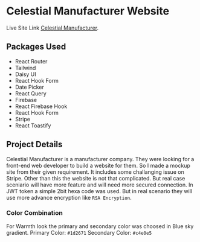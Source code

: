 # Celestial Manufacturer Website

Live Site Link [Celestial Manufacturer](https://celestial-manufacturer.web.app/).

## Packages Used

- React Router
- Tailwind
- Daisy UI
- React Hook Form
- Date Picker
- React Query
- Firebase
- React Firebase Hook
- React Hook Form
- Stripe
- React Toastify

## Project Details

Celestial Manufacturer is a manufacturer company. They were looking for a front-end web developer to build a website for them.
So I made a mockup site from their given requirement. It includes some challanging issue on Stripe. Other than this the website is not that complicated. But real case sceniario will have more feature and will need more secured connection. In JWT token a simple 2bit hexa code was used. But in real scenario they will use more advance encryption like `RSA Encryption`.

### Color Combination
For Warmth look the primary and secondary color was choosed in Blue sky gradient.
Primary Color: `#1d2671`
Secondary Color: `#c4e0e5`